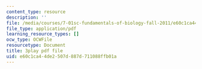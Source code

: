 ```yaml
---
content_type: resource
description: ''
file: /media/courses/7-01sc-fundamentals-of-biology-fall-2011/e60c1ca44de2507d887d711088ffb01a_tMr9XH64rtM.pdf
file_type: application/pdf
learning_resource_types: []
ocw_type: OCWFile
resourcetype: Document
title: 3play pdf file
uid: e60c1ca4-4de2-507d-887d-711088ffb01a
---
```

